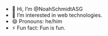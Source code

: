 - 👋 Hi, I’m @NoahSchmidtASG
- 👀 I’m interested in web technologies.
- 😄 Pronouns: he/him
- ⚡ Fun fact: Fun is fun.

